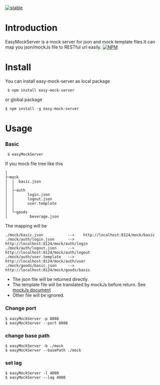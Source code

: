 [![stable](http://badges.github.io/stability-badges/dist/stable.svg)](http://github.com/badges/stability-badges)
# Introduction
EasyMockServer is a mock server for json and mock template files.It can map you json/mockJs file to RESTful url easily.
[![NPM](https://nodei.co/npm/easy-mock-server.png)](https://nodei.co/npm/easy-mock-server/)
# Install
You can install easy-mock-server as local package
```
 $ npm install easy-mock-server
```
or global package
```
$ npm install -g easy-mock-server
```
# Usage
### Basic
```
 $ easyMockServer
```
If you mock file tree like this
```
│
├─mock
│  │  basic.json
│  │
│  ├─auth
│  │      login.json
│  │      logout.json
│  │      user.template
│  │
│  └─goods
│          beverage.json
```
The mapping will be
```
./mock/basic.json           -->    http://localhost:8124/mock/basic
./mock/auth/login.json      -->    http://localhost:8124/mock/auth/login
./mock/auth/logout.json     -->    http://localhost:8124/mock/auth/logout
./mock/auth/user.template   -->    http://localhost:8124/mock/auth/user
./mock/goods/basic.json     -->    http://localhost:8124/mock/goods/basic
```
*  The json file will be returned directly.
*  The template file will be translated by mockJs before return. See [mockJs document](http://mockjs.com/examples.html)
*  Other file will be ignored.
### Change port
```
$ easyMockServer -p 8088
$ easyMockServer --port 8088
```
### change base path
```
$ easyMockServer -b ./mock
$ easyMockServer --basePath ./mock
```
### set lag
```
$ easyMockServer -l 4000
$ easyMockServer --lag 4000
```
